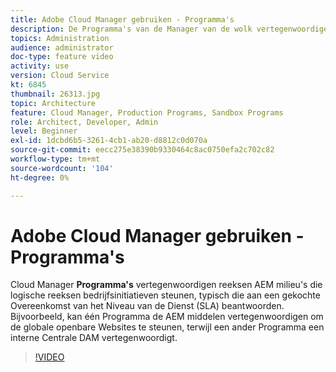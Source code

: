 ```yaml
---
title: Adobe Cloud Manager gebruiken - Programma's
description: De Programma's van de Manager van de wolk vertegenwoordigen reeksen AEM milieu's ondersteunend logische reeksen bedrijfsinitiatieven, typisch die aan een gekochte Overeenkomst van het Niveau van de Dienst (SLA) beantwoorden. Bijvoorbeeld, kan één Programma de AEM middelen vertegenwoordigen om de globale openbare Websites te steunen, terwijl een ander Programma een interne Centrale DAM vertegenwoordigt.
topics: Administration
audience: administrator
doc-type: feature video
activity: use
version: Cloud Service
kt: 6845
thumbnail: 26313.jpg
topic: Architecture
feature: Cloud Manager, Production Programs, Sandbox Programs
role: Architect, Developer, Admin
level: Beginner
exl-id: 1dcbd6b5-3261-4cb1-ab20-d8812c0d070a
source-git-commit: eecc275e38390b9330464c8ac0750efa2c702c82
workflow-type: tm+mt
source-wordcount: '104'
ht-degree: 0%

---
```


# Adobe Cloud Manager gebruiken - Programma&#39;s

Cloud Manager **Programma&#39;s** vertegenwoordigen reeksen AEM milieu&#39;s die logische reeksen bedrijfsinitiatieven steunen, typisch die aan een gekochte Overeenkomst van het Niveau van de Dienst (SLA) beantwoorden. Bijvoorbeeld, kan één Programma de AEM middelen vertegenwoordigen om de globale openbare Websites te steunen, terwijl een ander Programma een interne Centrale DAM vertegenwoordigt.

>[!VIDEO](https://video.tv.adobe.com/v/26313?quality=12&learn=on)
